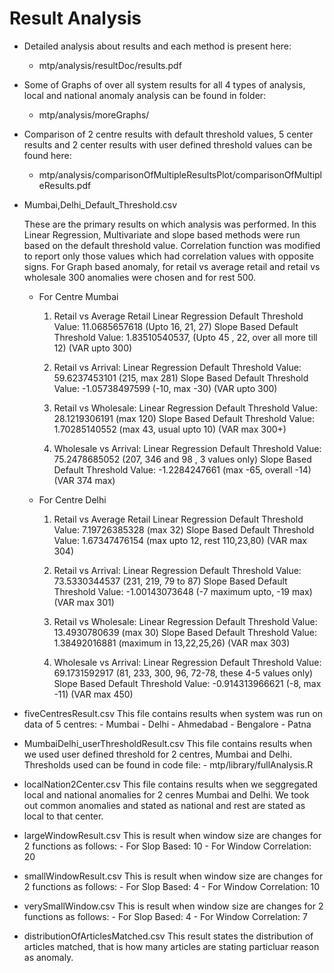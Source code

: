 # Result Analysis

* Detailed analysis about results and each method is present here:
	- mtp/analysis/resultDoc/results.pdf
	
* Some of Graphs of over all system results for all 4 types of analysis, local and national anomaly analysis can be found in folder:
	- mtp/analysis/moreGraphs/

* Comparison of 2 centre results with default threshold values, 5 center results and 2 center results with user defined threshold values can be found here:
	- mtp/analysis/comparisonOfMultipleResultsPlot/comparisonOfMultipleResults.pdf

* Mumbai,Delhi_Default_Threshold.csv

	These are the primary results on which analysis was performed. In this Linear Regression, Multivariate and slope based methods were run based on the default threshold value. Correlation function was modified to report only those values which had correlation values with opposite signs. For Graph based anomaly, for retail vs average retail and retail vs wholesale 300 anomalies were chosen and for rest 500.
	* For Centre Mumbai
		1. Retail vs Average Retail
			Linear Regression Default Threshold Value: 11.0685657618 (Upto 16, 21, 27)
			Slope Based Default Threshold Value: 1.83510540537, (Upto 45 , 22, over all more till 12) (VAR upto 300)

		2. Retail vs Arrival:
			Linear Regression Default Threshold Value: 59.6237453101 (215, max 281)
			Slope Based Default Threshold Value: -1.05738497599 (-10, max -30) (VAR upto 300)

		3. Retail vs Wholesale:
			Linear Regression Default Threshold Value: 28.1219306191 (max 120)
			Slope Based Default Threshold Value: 1.70285140552 (max 43, usual upto 10) (VAR max 300+)

		4. Wholesale vs Arrival:
			Linear Regression Default Threshold Value: 75.2478685052 (207, 346 and 98 , 3 values only)
			Slope Based Default Threshold Value: -1.2284247661 (max -65, overall -14) (VAR 374 max)

	* For Centre Delhi
		1. Retail vs Average Retail
			Linear Regression Default Threshold Value: 7.19726385328 (max 32)
			Slope Based Default Threshold Value: 1.67347476154 (max upto 12, rest 110,23,80) (VAR max 304)

		2. Retail vs Arrival:
			Linear Regression Default Threshold Value: 73.5330344537 (231, 219, 79 to 87) 
			Slope Based Default Threshold Value: -1.00143073648 (-7 maximum upto, -19 max) (VAR max 301)

		3. Retail vs Wholesale:
			Linear Regression Default Threshold Value: 13.4930780639 (max 30)
			Slope Based Default Threshold Value: 1.38492016881 (maximum in 13,22,25,26) (VAR max 303)

		4. Wholesale vs Arrival:
			Linear Regression Default Threshold Value: 69.1731592917 (81, 233, 300, 96, 72-78, these 4-5 values only)
			Slope Based Default Threshold Value: -0.914313966621 (-8, max -11) (VAR max 450)
			
* fiveCentresResult.csv
	This file contains results when system was run on data of 5 centres:
		- Mumbai
		- Delhi
		- Ahmedabad
		- Bengalore
		- Patna
		
* MumbaiDelhi_userThresholdResult.csv
	This file contains results when we used user defined threshold for 2 centres, Mumbai and Delhi. Thresholds used can be found in code file:
		- mtp/library/fullAnalysis.R
		
* localNation2Center.csv
	This file contains results when we seggregated local and national anomalies for 2 cenres Mumbai and Delhi. We took out common anomalies and stated as national and rest are stated as local to that center.
	
* largeWindowResult.csv
	This is result when window size are changes for 2 functions as follows:
		- For Slop Based: 10
		- For Window Correlation: 20

* smallWindowResult.csv
	This is result when window size are changes for 2 functions as follows:
		- For Slop Based: 4
		- For Window Correlation: 10
* verySmallWindow.csv
	This is result when window size are changes for 2 functions as follows:
		- For Slop Based: 4
		- For Window Correlation: 7

* distributionOfArticlesMatched.csv
	This result states the distribution of articles matched, that is how many articles are stating particluar reason as anomaly.